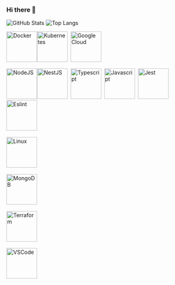 ### Hi there 👋

<!--
**csailly/csailly** is a ✨ _special_ ✨ repository because its `README.md` (this file) appears on your GitHub profile.

Here are some ideas to get you started:

- 🔭 I’m currently working on ...
- 🌱 I’m currently learning ...
- 👯 I’m looking to collaborate on ...
- 🤔 I’m looking for help with ...
- 💬 Ask me about ...
- 📫 How to reach me: ...
- 😄 Pronouns: ...
- ⚡ Fun fact: ...
-->

![GitHub Stats](https://github-readme-stats.vercel.app/api?username=csailly&count_private=true&show_icons=true&include_all_commits=true&theme=nord)
![Top Langs](https://github-readme-stats.vercel.app/api/top-langs/?username=csailly&layout=compact&hide=lua&theme=nord)

<img alt="Docker" height=80 src="https://cdn.jsdelivr.net/gh/devicons/devicon/icons/docker/docker-plain.svg"><img alt="Kubernetes" height=80 src="https://cdn.jsdelivr.net/gh/devicons/devicon/icons/kubernetes/kubernetes-plain.svg"> 
<img alt="Google Cloud" height=80 src="https://cdn.jsdelivr.net/gh/devicons/devicon/icons/googlecloud/googlecloud-original.svg"> 

<img alt="NodeJS" height=80 src="https://cdn.jsdelivr.net/gh/devicons/devicon/icons/nodejs/nodejs-plain.svg"><img alt="NestJS" height=80 src="https://cdn.jsdelivr.net/gh/devicons/devicon/icons/nestjs/nestjs-plain.svg"> 
<img alt="Typescript" height=80 src="https://cdn.jsdelivr.net/gh/devicons/devicon/icons/typescript/typescript-original.svg"> 
<img alt="Javascript" height=80 src="https://cdn.jsdelivr.net/gh/devicons/devicon/icons/javascript/javascript-original.svg"> 
<img alt="Jest" height=80 src="https://cdn.jsdelivr.net/gh/devicons/devicon/icons/jest/jest-plain.svg"> 
<img alt="Eslint" height=80 src="https://cdn.jsdelivr.net/gh/devicons/devicon/icons/eslint/eslint-original.svg"> 

<img alt="Linux" height=80 src="https://cdn.jsdelivr.net/gh/devicons/devicon/icons/linux/linux-original.svg"> 

<img alt="MongoDB" height=80 src="https://cdn.jsdelivr.net/gh/devicons/devicon/icons/mongodb/mongodb-original.svg"> 

<img alt="Terraform" height=80 src="https://cdn.jsdelivr.net/gh/devicons/devicon/icons/terraform/terraform-original.svg"> 

<img alt="VSCode" height=80 src="https://cdn.jsdelivr.net/gh/devicons/devicon/icons/vscode/vscode-original.svg">
